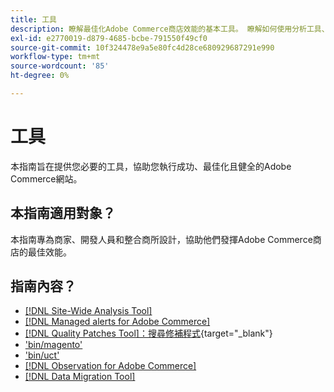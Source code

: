 ```yaml
---
title: 工具
description: 瞭解最佳化Adobe Commerce商店效能的基本工具。 瞭解如何使用分析工具、修補程式和公用程式來改善網站管理。
exl-id: e2770019-d879-4685-bcbe-791550f49cf0
source-git-commit: 10f324478e9a5e80fc4d28ce680929687291e990
workflow-type: tm+mt
source-wordcount: '85'
ht-degree: 0%

---
```


# 工具

本指南旨在提供您必要的工具，協助您執行成功、最佳化且健全的Adobe Commerce網站。

## 本指南適用對象？

本指南專為商家、開發人員和整合商所設計，協助他們發揮Adobe Commerce商店的最佳效能。

## 指南內容？

* [[!DNL Site-Wide Analysis Tool]](../tools/site-wide-analysis-tool/intro.md)
* [[!DNL Managed alerts for Adobe Commerce]](../tools/managed-alerts-for-adobe-commerce/managed-alerts-for-magento-commerce.md)
* [[!DNL Quality Patches Tool]：搜尋修補程式](https://experienceleague.adobe.com/tools/commerce-quality-patches/index.html?lang=zh-Hant){target="_blank"}
* [&#39;bin/magento&#39;](reference/commerce-on-premises.md)
* [&#39;bin/uct&#39;](reference/commerce-on-premises.md)
* [[!DNL Observation for Adobe Commerce]](../tools/observation-for-adobe-commerce/intro.md)
* [[!DNL Data Migration Tool]](data-migration-tool/how-migration-works.md)

